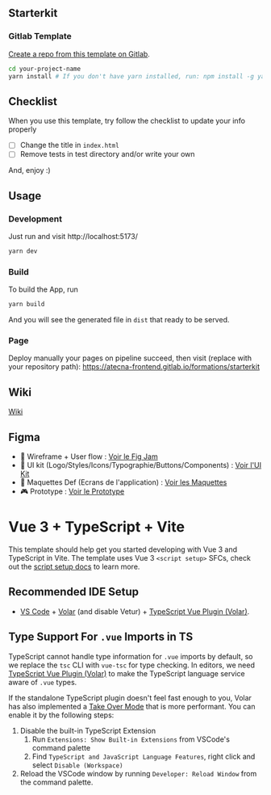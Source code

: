 ## Starterkit

### Gitlab Template

[Create a repo from this template on Gitlab](https://gitlab.com/atecna-frontend/formations/starterkit/export).

```bash
cd your-project-name
yarn install # If you don't have yarn installed, run: npm install -g yarn
```

## Checklist

When you use this template, try follow the checklist to update your info properly

- [ ] Change the title in `index.html`
- [ ] Remove tests in test directory and/or write your own

And, enjoy :)

## Usage

### Development

Just run and visit http://localhost:5173/

```bash
yarn dev
```

### Build

To build the App, run

```bash
yarn build
```

And you will see the generated file in `dist` that ready to be served.

### Page

Deploy manually your pages on pipeline succeed, then visit (replace with your repository path): https://atecna-frontend.gitlab.io/formations/starterkit

## Wiki

[Wiki](https://gitlab.com/atecna-frontend/formations/starterkit/-/wikis/home)

## Figma

- 🔧 Wireframe + User flow : [Voir le Fig Jam](https://www.figma.com/file/FSpJMub3WPbZILzmDPanfo/Atelier-Wireframe---Formation-front-end?node-id=0%3A1)
- 🎉 UI kit (Logo/Styles/Icons/Typographie/Buttons/Components) : [Voir l'UI Kit](https://www.figma.com/file/uj1V4siWQmwfGuNuFDHvnb/Library---Formation?node-id=20%3A4107)
- 🎨 Maquettes Def (Ecrans de l'application) : [Voir les Maquettes](https://www.figma.com/file/RnuECqTTyGvtItflD3TKVk/%5BWEB-SPORTIVE%5D-Front-end-starter?node-id=56%3A281)
- 🎮 Prototype : [Voir le Prototype](https://www.figma.com/proto/RnuECqTTyGvtItflD3TKVk/%5BWEB-SPORTIVE%5D-Front-end-starter?page-id=56%3A248&node-id=201%3A1767&viewport=279%2C-3022%2C0.25&scaling=scale-down&starting-point-node-id=201%3A1767)

# Vue 3 + TypeScript + Vite

This template should help get you started developing with Vue 3 and TypeScript in Vite. The template uses Vue 3 `<script setup>` SFCs, check out the [script setup docs](https://v3.vuejs.org/api/sfc-script-setup.html#sfc-script-setup) to learn more.

## Recommended IDE Setup

- [VS Code](https://code.visualstudio.com/) + [Volar](https://marketplace.visualstudio.com/items?itemName=Vue.volar) (and disable Vetur) + [TypeScript Vue Plugin (Volar)](https://marketplace.visualstudio.com/items?itemName=Vue.vscode-typescript-vue-plugin).

## Type Support For `.vue` Imports in TS

TypeScript cannot handle type information for `.vue` imports by default, so we replace the `tsc` CLI with `vue-tsc` for type checking. In editors, we need [TypeScript Vue Plugin (Volar)](https://marketplace.visualstudio.com/items?itemName=Vue.vscode-typescript-vue-plugin) to make the TypeScript language service aware of `.vue` types.

If the standalone TypeScript plugin doesn't feel fast enough to you, Volar has also implemented a [Take Over Mode](https://github.com/johnsoncodehk/volar/discussions/471#discussioncomment-1361669) that is more performant. You can enable it by the following steps:

1. Disable the built-in TypeScript Extension
   1. Run `Extensions: Show Built-in Extensions` from VSCode's command palette
   2. Find `TypeScript and JavaScript Language Features`, right click and select `Disable (Workspace)`
2. Reload the VSCode window by running `Developer: Reload Window` from the command palette.
